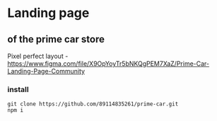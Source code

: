 # Landing page 
## of the prime car store

Pixel perfect layout - https://www.figma.com/file/X9OpYoyTr5bNKQgPEM7XaZ/Prime-Car-Landing-Page-Community  
### install 
`git clone https://github.com/89114835261/prime-car.git`  
`npm i` 
